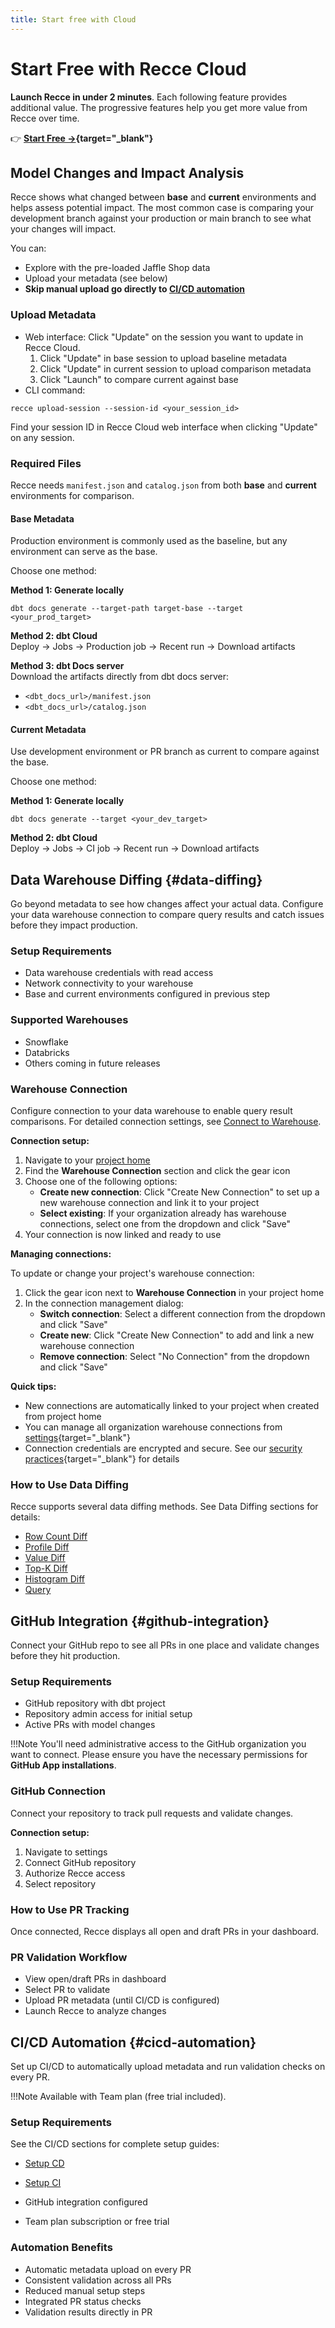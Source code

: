 ```yaml
---
title: Start free with Cloud
---
```


# Start Free with Recce Cloud

**Launch Recce in under 2 minutes**. Each following feature provides additional value. The progressive features help you get more value from Recce over time.

👉 **[Start Free →](https://cloud.reccehq.com){target="_blank"}**

## Model Changes and Impact Analysis

Recce shows what changed between **base** and **current** environments and helps assess potential impact. The most common case is comparing your development branch against your production or main branch to see what your changes will impact. 

You can: 

- Explore with the pre-loaded Jaffle Shop data
- Upload your metadata (see below)
- **Skip manual upload go directly to [CI/CD automation](#cicd-automation)** 

<!-- insert a video -->

### Upload Metadata
- Web interface: Click "Update" on the session you want to update in Recce Cloud.
    1. Click "Update" in base session to upload baseline metadata
    2. Click "Update" in current session to upload comparison metadata
    3. Click "Launch" to compare current against base
- CLI command:
```
recce upload-session --session-id <your_session_id>
```
Find your session ID in Recce Cloud web interface when clicking "Update" on any session.

### Required Files

Recce needs `manifest.json` and `catalog.json` from both **base** and **current** environments for comparison.

#### Base Metadata

Production environment is commonly used as the baseline, but any environment can serve as the base.

Choose one method:

**Method 1: Generate locally**

```
dbt docs generate --target-path target-base --target <your_prod_target>
```


**Method 2: dbt Cloud**<br>
Deploy → Jobs → Production job → Recent run → Download artifacts

**Method 3: dbt Docs server**<br>
Download the artifacts directly from dbt docs server:

- `<dbt_docs_url>/manifest.json`
- `<dbt_docs_url>/catalog.json`

#### Current Metadata

Use development environment or PR branch as current to compare against the base.

Choose one method:

**Method 1: Generate locally**

```
dbt docs generate --target <your_dev_target>
```

**Method 2: dbt Cloud**<br>
Deploy → Jobs → CI job → Recent run → Download artifacts


## Data Warehouse Diffing {#data-diffing}

Go beyond metadata to see how changes affect your actual data. Configure your data warehouse connection to compare query results and catch issues before they impact production.

### Setup Requirements

- Data warehouse credentials with read access
- Network connectivity to your warehouse
- Base and current environments configured in previous step

### Supported Warehouses

- Snowflake
- Databricks
- Others coming in future releases

### Warehouse Connection

Configure connection to your data warehouse to enable query result comparisons. For detailed connection settings, see [Connect to Warehouse](../5-data-diffing/connect-to-warehouse.md).

**Connection setup:**

1. Navigate to your [project home](https://cloud.datarecce.io/)
2. Find the **Warehouse Connection** section and click the gear icon
3. Choose one of the following options:
   - **Create new connection**: Click "Create New Connection" to set up a new warehouse connection and link it to your project
   - **Select existing**: If your organization already has warehouse connections, select one from the dropdown and click "Save"
4. Your connection is now linked and ready to use

**Managing connections:**

To update or change your project's warehouse connection:

1. Click the gear icon next to **Warehouse Connection** in your project home
2. In the connection management dialog:
   - **Switch connection**: Select a different connection from the dropdown and click "Save"
   - **Create new**: Click "Create New Connection" to add and link a new warehouse connection
   - **Remove connection**: Select "No Connection" from the dropdown and click "Save"

**Quick tips:**

- New connections are automatically linked to your project when created from project home
- You can manage all organization warehouse connections from [settings](https://cloud.reccehq.com/settings#organization){target="_blank"}
- Connection credentials are encrypted and secure. See our [security practices](https://reccehq.com/security/){target="_blank"} for details

<!-- insert a video -->

### How to Use Data Diffing

Recce supports several data diffing methods. See Data Diffing sections for details:

- [Row Count Diff](/5-data-diffing/row-count-diff)
- [Profile Diff](/5-data-diffing/profile-diff/)
- [Value Diff](/5-data-diffing/value-diff/)
- [Top-K Diff](/5-data-diffing/topK-diff/)
- [Histogram Diff](/5-data-diffing/histogram-diff/)
- [Query](/5-data-diffing/query/)

## GitHub Integration {#github-integration}

Connect your GitHub repo to see all PRs in one place and validate changes before they hit production.

### Setup Requirements

- GitHub repository with dbt project
- Repository admin access for initial setup
- Active PRs with model changes

!!!Note
    You'll need administrative access to the GitHub organization you want to connect. Please ensure you have the necessary permissions for **GitHub App installations**.

### GitHub Connection

Connect your repository to track pull requests and validate changes.

**Connection setup:**

1. Navigate to settings
2. Connect GitHub repository
3. Authorize Recce access
4. Select repository

<!-- insert a video -->

### How to Use PR Tracking

Once connected, Recce displays all open and draft PRs in your dashboard.

### PR Validation Workflow

- View open/draft PRs in dashboard
- Select PR to validate
- Upload PR metadata (until CI/CD is configured)
- Launch Recce to analyze changes


## CI/CD Automation {#cicd-automation}

Set up CI/CD to automatically upload metadata and run validation checks on every PR. 

!!!Note
    Available with Team plan (free trial included).

### Setup Requirements
See the CI/CD sections for complete setup guides:

- [Setup CD](/7-cicd/setup-cd/)
- [Setup CI](/7-cicd/setup-ci/)

- GitHub integration configured
- Team plan subscription or free trial

### Automation Benefits

- Automatic metadata upload on every PR
- Consistent validation across all PRs
- Reduced manual setup steps
- Integrated PR status checks
- Validation results directly in PR





